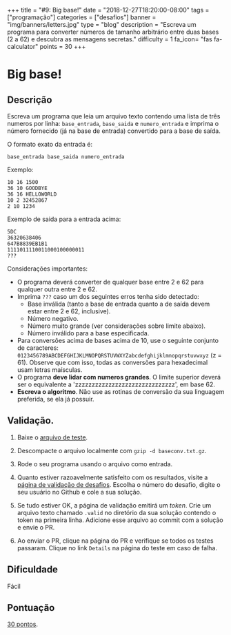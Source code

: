 +++
title = "#9: Big base!"
date = "2018-12-27T18:20:00-08:00"
tags = ["programação"]
categories = ["desafios"]
banner = "img/banners/letters.jpg"
type = "blog"
description = "Escreva um programa para converter números de tamanho arbitrário entre duas bases (2 a 62) e descubra as mensagens secretas."
difficulty = 1
fa_icon= "fas fa-calculator"
points = 30
+++

# Big base!

## Descrição

Escreva um programa que leia um arquivo texto contendo uma lista de três
numeros por linha: `base_entrada`, `base_saida` e `numero_entrada` e imprima o
número fornecido (já na base de entrada) convertido para a base de saída.

O formato exato da entrada é:

`base_entrada base_saida numero_entrada`

Exemplo:

```
10 16 1500
36 10 GOODBYE
36 16 HELLOWORLD
10 2 32452867
2 10 1234
```

Exemplo de saida para a entrada acima:

```
5DC
36320638406
647B8839EB1B1
1111011110011000100000011
???
```

Considerações importantes:

* O programa deverá converter de qualquer base entre 2 e 62 para qualquer outra entre 2 e 62.
* Imprima `???` caso um dos seguintes erros tenha sido detectado:
  * Base inválida (tanto a base de entrada quanto a de saída devem estar entre 2 e 62, inclusive).
  * Número negativo.
  * Número muito grande (ver considerações sobre limite abaixo).
  * Número inválido para a base especificada.
* Para conversões acima de bases acima de 10, use o seguinte conjunto de caracteres: `0123456789ABCDEFGHIJKLMNOPQRSTUVWXYZabcdefghijklmnopqrstuvwxyz` (z = 61). Observe que com isso,
todas as conversões para hexadecimal usam letras maísculas.
* O programa **deve lidar com numeros grandes**. O limite superior deverá ser o equivalente a 'zzzzzzzzzzzzzzzzzzzzzzzzzzzzzz', em base 62.
* **Escreva o algoritmo**. Não use as rotinas de conversão da sua linguagem preferida, se ela já possuir.

## Validação.

1. Baixe o [arquivo de teste](https://osprogramadores.com/files/d09/baseconv.txt.gz).

1. Descompacte o arquivo localmente com `gzip -d baseconv.txt.gz`.

1. Rode o seu programa usando o arquivo como entrada.

1. Quanto estiver razoavelmente satisfeito com os resultados, visite a [página de validação de desafios](https://osprogramadores.com/v). Escolha o número do desafio, digite o seu usuário no Github e cole a sua solução.

1. Se tudo estiver OK, a página de validação emitirá um _token_. Crie um arquivo texto chamado `.valid` no diretório da sua solução contendo o token na primeira linha. Adicione esse arquivo ao commit com a solução e envie o PR.

1. Ao enviar o PR, clique na página do PR e verifique se todos os testes passaram. Clique no link `Details` na página do teste em caso de falha.

## Dificuldade

Fácil

## Pontuação

[30 pontos](https://osprogramadores.com/scores).
